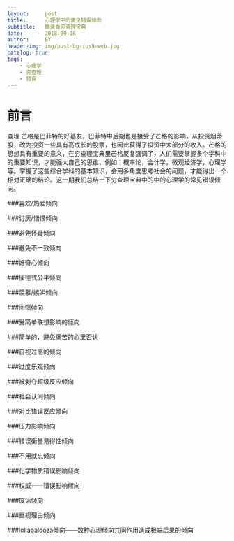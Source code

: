 ```yaml
---
layout:     post
title:      心理学中的常见错误倾向
subtitle:   摘录自穷查理宝典
date:       2018-09-16
author:     BY
header-img: img/post-bg-ios9-web.jpg
catalog: true
tags:
    - 心理学
    - 穷查理
    - 错误
---
```

# 前言
查理 芒格是巴菲特的好基友，巴菲特中后期也是接受了芒格的影响，从投资烟蒂股，改为投资一些具有高成长的股票，也因此获得了投资中大部分的收入。芒格的思想具有重要的意义，在穷查理宝典里芒格反复强调了，人们需要掌握多个学科中的重要知识，才能强大自己的思维，例如：概率论，会计学，微观经济学，心理学等。掌握了这些综合学科的基本知识，会用多角度思考社会的问题，才能得出一个相对正确的结论。这一期我们总结一下穷查理宝典中的中的心理学的常见错误倾向。

###喜欢/热爱倾向

###讨厌/憎恨倾向

###避免怀疑倾向

###避免不一致倾向

###好奇心倾向

###康德式公平倾向

###羡慕/嫉妒倾向

###回馈倾向

###受简单联想影响的倾向

###简单的，避免痛苦的心里否认

###自视过高的倾向

###过度乐观倾向

###被剥夺超级反应倾向

###社会认同倾向

###对比错误反应倾向

###压力影响倾向

###错误衡量易得性倾向

###不用就忘倾向

###化学物质错误影响倾向

###权威——错误影响倾向

###废话倾向

###重视理由倾向

###lollapalooza倾向——数种心理倾向共同作用造成极端后果的倾向

